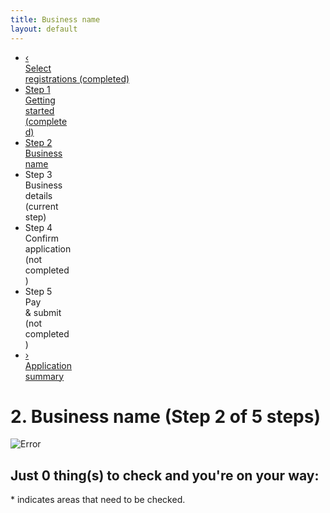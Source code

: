```yaml
---
title: Business name
layout: default
---
```

<div class="progress-container">
	<div class="progress-bar">
		<span id="progress-percent" role="progressbar" aria-valuetext="step 3 of 5 steps" style="width:34.25%"></span>
	</div><!-- meter -->
	<ul class="section-nav">
		<li class="bookend">
			<a href="/registration/type?appid=2694"><span>&lsaquo;</span><br>Select<br> registrations<span class="visually-hidden"> (completed)</span></a>
		</li>
		<li class="done" style="width: 15.3%">
			<a href="/registration/gettingstarted?appid=2694"><span class="visually-hidden">Step </span><span>1</span><br />Getting<br> started <span class="visually-hidden"> (completed)</span></a>
		</li>
		<li class="active" style="width: 15.3%">
			<a href="/registration/businessname?appid=2694"><span class="visually-hidden">Step </span><span>2</span><br />Business<br> name</a>
		</li>
		<li class="" style="width: 15.3%">
			<span class="visually-hidden">Step </span><span>3</span><br />Business<br> details <span class="visually-hidden"> (current step)</span>
		</li>
		<li class="" style="width: 15.3%">
				<span class="visually-hidden">Step </span><span>4</span><br />Confirm<br> application <span class="visually-hidden"> (not completed)</span>
		</li>
		<li class="" style="width: 15.3%">
				<span class="visually-hidden">Step </span><span>5</span><br />Pay<br> &amp; submit <span class="visually-hidden"> (not completed)</span>
		</li>
		<li class="bookend right">
			<a href="/registration/dashboard"><span>&rsaquo;</span><br>Application<br> summary</a>
		</li>
	</ul>
</div>

<h1 id="heading" tabindex="-1">2. Business name <span role="progressbar">(Step 2 of 5 steps)</span></h1>

<div id="validationSummary" class="validation-summary-valid validation-container clearfix" data-valmsg-summary="true">
    <div class="grid-row">
        <div class="validation-summary-icon">
            <img src="/content/img/ico-alert-red.png" alt="Error">
        </div>
        <div class="validation-message">
            <h2><a id="validationSummaryAnchor" tabindex="-1">Just <span id="validation-error-count">0</span> thing(s) to check and you're on your way:</a></h2>
            <ul class="validation-message-errors">
            </ul>
            <p><span class="validation-red">*</span> indicates areas that need to be checked.</p>
            <script type="text/javascript">
                $(document).ready(function() {
                    if ($("#validationSummary").hasClass("validation-summary-errors")) {
                        scrollToAndFocus('#validationSummaryAnchor');
                    }
                });

                function scrollToAndFocus(id) {
                    scrollToTargetElement(id);
                    var target = $(id);
                    if (target) {
                        target.focus();
                    }
                }
            </script>
        </div>
    </div>
</div>

<div class="sub-section-container sub-section-open" role="region" aria-labelledby="section-heading-1">
	<h2 id="section-heading-1">Business Name<span class="visuallyhidden"> (current section)</span></h2>

	<fieldset class="no-margin">
		<legend class="visually-hidden">Business names</legend>
		<p></p>
		<p>Enter your proposed name to check if it's available to register as a business name.</p>
		<p><strong>Remember:</strong> Even when your name is available to register as a business name, it may already be registered as a web domain, part of a trade mark, or as a username on one or more social media platforms. You may not be able to legally trade under your selected business name, or you may not want your business associated with other businesses using a similar name.</p>
		<p>We can help you work out if your name is already in use, or find a different name when yours is taken.</p>

		<div class="result-container">
        <div class="result-row">
            <div class="result-cell cell-icon">
				<img alt="Success" src="/business-registration/img/ico-tick-green.png" style="padding: inherit; margin-right: 10px;">
            </div>
            <div class="result-cell cell-detail">
                <h2>CARPOOL KARAOKE</h2>

<blockquote>CARPOOL KARAOKE is currently available.</blockquote>            </div>
            <div class="result-cell cell-action">
<label class="visuallyhidden" for="BusinessNames_SearchedBusinessName_SelectedPrice">Select duration:</label><select name="BusinessNames.SearchedBusinessName.SelectedPrice" class="registration-duration" id="BusinessNames_SearchedBusinessName_SelectedPrice"><option value="35.00">1 year $35.00</option>
<option value="82.00">3 year $82.00</option>
</select><button name="s0AM2cEcevWHLPREs3/kBrAQhWSAMvA6193n3FZxZ9Y=" class="btn btn-inline btn-default ajax-button no-margin-right" id="add-bn-btn" type="button" value="__cvg__JX8ISNbDS8ZJka9hmOcBZzoxVXv0NWscTrKzHKoXBzQ=" data-ajax-target="ajax-container-for-businessname">Add this name</button>                        <br>
                        <a class="smaller ajax-link" href="javascript:void(0);" data-ajax-target="ajax-container-for-businessname" data-ajax-value="__cvg__mxiGP8cP8vxMW16f/IVUMho+Ny1/PKfOBzRbXWt6S0Ol4Tfgm4cT/Dc4AP0uuy4B" data-ajax-action="dkjvG7xyk/YBGzt9LJvEjhkFvEHCjwx2NUdpoWS6f8w=">Search for something else</a>
            </div>
        </div>
    </div>
	</fieldset>
	<div class="grid-row margin-top-075 clearfix">
		<p>Want a business name that stands out? See what's already in use and what's currently available:</p>
		<div class="col4 tip no-margin">
			<strong>Similar registered names</strong>
			<ul class="lines" style="font-size: 90%">
				<li>COO-EE KARAOKE</li>
				<li>A. KARAOKE CO</li>
				<li>STARSTRUCK KARAOKE</li>
				<li>YEAR 2000 KARAOKE</li>
				<li>YOU'RE THE STAR KARAOKE</li>
				<li>ZERO KARAOKE BAR</li>
				<li class="hidden-similar-names" style="display: none;">STARS IN YOUR EYES KARAOKE</li>
				<li class="hidden-similar-names" style="display: none;">KARAOKE MUSIC FUND PTY LTD</li>
				<li class="hidden-similar-names" style="display: none;">OKELY DOKELY KARAOKE</li>
				<li class="hidden-similar-names" style="display: none;">YOUR THE VOICE KARAOKE</li>
				<li class="hidden-similar-names" style="display: none;">A PLUS KARAOKE RESTAURANT</li>
			</ul>
		</div>
		<div class="col4 tip no-margin">
			<strong>Domain names</strong>
			<ul class="lines" style="font-size: 90%">
				<li><strike>carpoolkaraoke.com.au</strike> <span class="fa fa-times" style="font-size: 150%; color: red"></span></li>
				<li><strike>carpoolkaraoke.com</strike> <span class="fa fa-times" style="font-size: 150%; color: red"></span></li>
				<li><strike>carpoolkaraoke.net.au</strike> <span class="fa fa-times" style="font-size: 150%; color: red"></span></li>
				<li>carpoolkaraoke.org.au <span class="fa fa-check" style="font-size: 150%; color: green"></span></li>
			</ul>
		</div>
		<div class="col4 last">
			<strong>Other registrations</strong>
			<p style="font-size: 90%">There are <a href="#">23 registered Trade Marks</a>.</p>
			<ul style="list-style-type: none; margin-left: -37px; font-size: 90%">
				<li><span class="fa fa-facebook-official" style="width: 25px; font-size: 150%; color: #3B5B9C"></span> facebook/<strike>CarpoolKaraoke</strike> <span class="fa fa-times" style="font-size: 150%; color: red"></span></li>
				<li><span class="fa fa-twitter" style="width: 25px; font-size: 150%; color: #55acee"></span> @<strike>CarpoolKaraoke</strike> <span class="fa fa-times" style="font-size: 150%; color: red"></span></li>
				<li><span class="fa fa-instagram" style="width: 25px; font-size: 150%;color: #c13584"></span> instagram/<strike>CarpoolKaraoke</strike> <span class="fa fa-times" style="font-size: 150%; color: red"></span></li>
				<li><span class="fa fa-linkedin-square" style="width: 25px; font-size: 150%;color: #0077b5"></span> linkedin/<strike>CarpoolKaraoke</strike> <span class="fa fa-times" style="font-size: 150%; color: red"></span></li>
			</ul>
		</div>
	</div>
	<p class="clearfix">Having trouble finding a name that isn't already taken? Try our <a href="name-search2">Name search</a> tool.</p>
	<div class="controls-container">
		<div class="controls-content">
			<button class="btn cancel" name="wNjv11HSL2eBWG4934fyzQ==" type="submit" value="__cvg__3Vm2adfQYvusabNtBnBi9w==">Previous</button><button class="btn btn-default next" disabled="disabled" id="next-bn-btn" type="submit" value="">Save and continue</button>
		</div>
	</div>
</div>

<script type="text/javascript" src="/scripts/pages/shared/validation.js?v=636348660414906763"></script>
<script type="text/javascript" src="/scripts/pages/shared/functions.js?v=636443672048348557"></script>
<script type="text/javascript" src="/scripts/pages/registration/businessname.js?v=636348660411016763"></script>
<script type="text/javascript" src="/scripts/jquery-toggleslide.js?v=636348660403406763"></script>
<script type="text/javascript" src="/scripts/vadialog.js?v=636348660405166763"></script>
